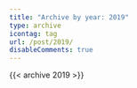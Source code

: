 ```yaml
---
title: "Archive by year: 2019"
type: archive
icontag: tag
url: /post/2019/
disableComments: true
---
```


{{< archive 2019 >}}
